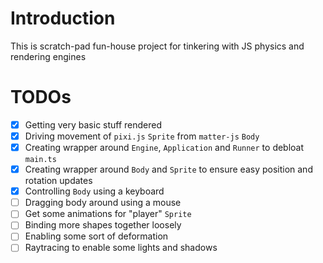 # Introduction

This is scratch-pad fun-house project for tinkering with JS physics and rendering engines

# TODOs

- [x] Getting very basic stuff rendered
- [x] Driving movement of `pixi.js` `Sprite` from `matter-js` `Body`
- [x] Creating wrapper around `Engine`, `Application` and `Runner` to debloat `main.ts`
- [x] Creating wrapper around `Body`  and `Sprite` to ensure easy position and rotation updates
- [x] Controlling `Body` using a keyboard
- [ ] Dragging body around using a mouse
- [ ] Get some animations for "player" `Sprite`
- [ ] Binding more shapes together loosely
- [ ] Enabling some sort of deformation
- [ ] Raytracing to enable some lights and shadows